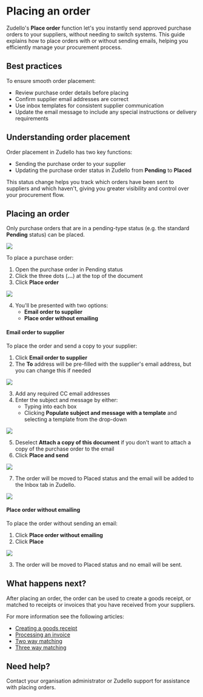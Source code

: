 # Placing an order

Zudello's **Place order** function let's you instantly send approved purchase orders to your suppliers, without needing to switch systems. This guide explains how to place orders with or without sending emails, helping you efficiently manage your procurement process.

## Best practices

To ensure smooth order placement:

- Review purchase order details before placing
- Confirm supplier email addresses are correct
- Use inbox templates for consistent supplier communication
- Update the email message to include any special instructions or delivery requirements

## Understanding order placement

Order placement in Zudello has two key functions:

- Sending the purchase order to your supplier
- Updating the purchase order status in Zudello from **Pending** to **Placed**

This status change helps you track which orders have been sent to suppliers and which haven't, giving you greater visibility and control over your procurement flow.

## Placing an order

Only purchase orders that are in a pending-type status (e.g. the standard **Pending** status) can be placed. 

![](../images/CleanShot%202025-04-14%20at%2018.03.19.png)

To place a purchase order:

1. Open the purchase order in Pending status
2. Click the three dots (**...**) at the top of the document
3. Click **Place order**

![](../images/CleanShot%202025-04-14%20at%2018.04.15.png)

4. You'll be presented with two options:
	- **Email order to supplier**
	- **Place order without emailing**

#### Email order to supplier

To place the order and send a copy to your supplier:

1. Click **Email order to supplier**
2. The **To** address will be pre-filled with the supplier's email address, but you can change this if needed

![](../images/CleanShot%202025-04-14%20at%2018.08.57.png)

3. Add any required CC email addresses 
4. Enter the subject and message by either:
    - Typing into each box
    - Clicking **Populate subject and message with a template** and selecting a template from the drop-down

![](../images/CleanShot%202025-04-14%20at%2018.12.45.png)

5. Deselect **Attach a copy of this document** if you don't want to attach a copy of the purchase order to the email
6. Click **Place and send**

![](../images/CleanShot%202025-04-14%20at%2018.13.54.png)

7. The order will be moved to Placed status and the email will be added to the Inbox tab in Zudello.

![](../images/CleanShot%202025-04-14%20at%2018.15.43.png)

#### Place order without emailing

To place the order without sending an email:

1. Click **Place order without emailing**
2. Click **Place**

![](../images/CleanShot%202025-04-14%20at%2018.17.21.png)

3. The order will be moved to Placed status and no email will be sent.

## What happens next?

After placing an order, the order can be used to create a goods receipt, or matched to receipts or invoices that you have received from your suppliers. 

For more information see the following articles:
- [Creating a goods receipt](creating-a-goods-receipt.md) 
- [Processing an invoice](processing-an-invoice.md)
- [Two way matching](two-way-matching.md)
- [Three way matching](three-way-matching.md)

## Need help?

Contact your organisation administrator or Zudello support for assistance with placing orders.